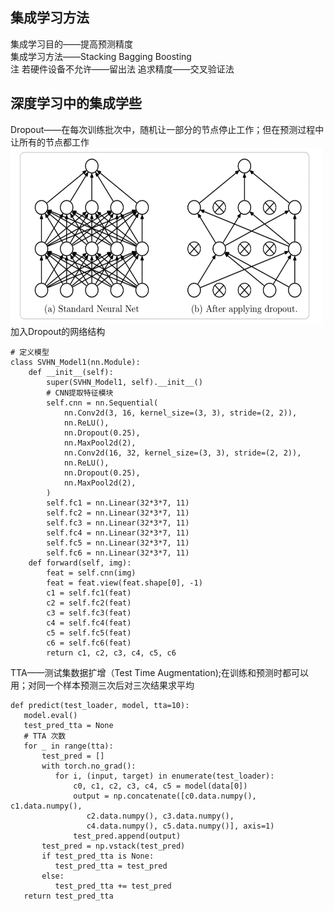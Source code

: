 集成学习方法
-----
集成学习目的——提高预测精度  
集成学习方法——Stacking Bagging Boosting  
注 若硬件设备不允许——留出法    追求精度——交叉验证法  
   
深度学习中的集成学些
-----
Dropout——在每次训练批次中，随机让一部分的节点停止工作；但在预测过程中让所有的节点都工作  
<img width="500" height="280" src="https://github.com/zhaying0617/Datawhale-CV/blob/master/img-storage/图片5.png">  
加入Dropout的网络结构

    # 定义模型
    class SVHN_Model1(nn.Module):
        def __init__(self):
            super(SVHN_Model1, self).__init__()
            # CNN提取特征模块
            self.cnn = nn.Sequential(
                nn.Conv2d(3, 16, kernel_size=(3, 3), stride=(2, 2)),
                nn.ReLU(),
                nn.Dropout(0.25),
                nn.MaxPool2d(2),
                nn.Conv2d(16, 32, kernel_size=(3, 3), stride=(2, 2)),
                nn.ReLU(),
                nn.Dropout(0.25),
                nn.MaxPool2d(2),
            )
            self.fc1 = nn.Linear(32*3*7, 11)
            self.fc2 = nn.Linear(32*3*7, 11)
            self.fc3 = nn.Linear(32*3*7, 11)
            self.fc4 = nn.Linear(32*3*7, 11)
            self.fc5 = nn.Linear(32*3*7, 11)
            self.fc6 = nn.Linear(32*3*7, 11)
        def forward(self, img):
            feat = self.cnn(img)
            feat = feat.view(feat.shape[0], -1)
            c1 = self.fc1(feat)
            c2 = self.fc2(feat)
            c3 = self.fc3(feat)
            c4 = self.fc4(feat)
            c5 = self.fc5(feat)
            c6 = self.fc6(feat)
            return c1, c2, c3, c4, c5, c6
            
TTA——测试集数据扩增（Test Time Augmentation);在训练和预测时都可以用；对同一个样本预测三次后对三次结果求平均

    def predict(test_loader, model, tta=10):
       model.eval()
       test_pred_tta = None
       # TTA 次数
       for _ in range(tta):
           test_pred = []
           with torch.no_grad():
              for i, (input, target) in enumerate(test_loader):
                  c0, c1, c2, c3, c4, c5 = model(data[0])
                  output = np.concatenate([c0.data.numpy(), c1.data.numpy(),
                     c2.data.numpy(), c3.data.numpy(),
                     c4.data.numpy(), c5.data.numpy()], axis=1)
                  test_pred.append(output)
           test_pred = np.vstack(test_pred)
           if test_pred_tta is None:
              test_pred_tta = test_pred
           else:
              test_pred_tta += test_pred
       return test_pred_tta

